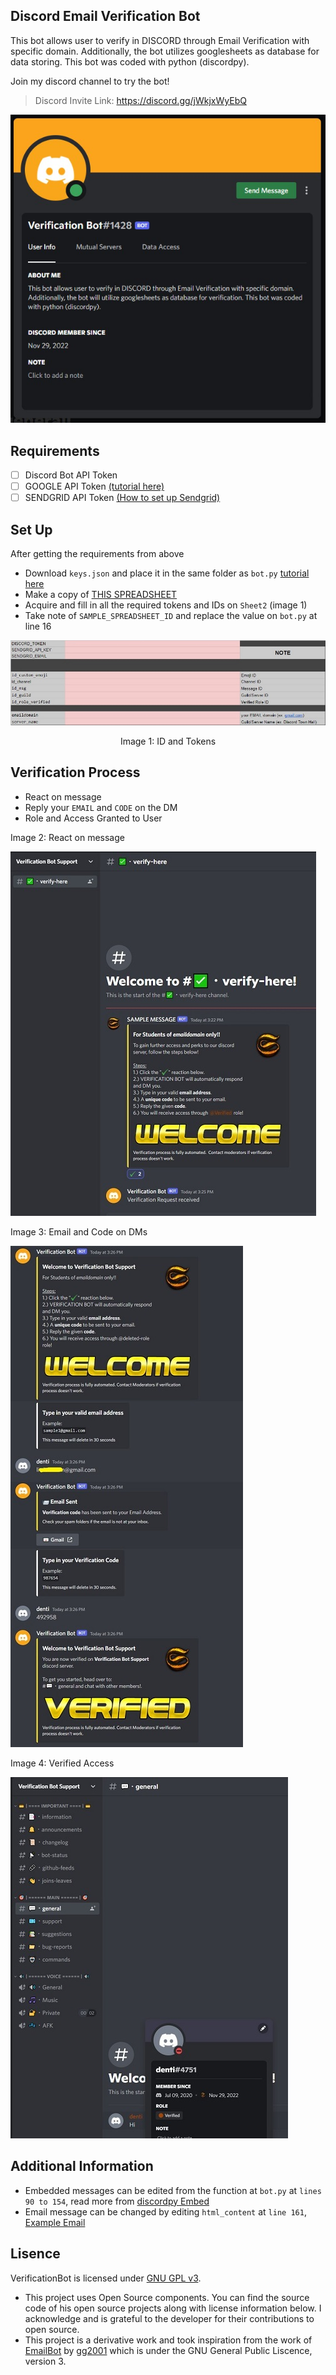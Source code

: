 ## Discord Email Verification Bot
This bot allows user to verify in DISCORD through Email Verification with specific domain. Additionally, the bot utilizes googlesheets as database for data storing. This bot was coded with python (discordpy).

Join my discord channel to try the bot!
> Discord Invite Link: https://discord.gg/jWkjxWyEbQ

<p align="center">
  <img src="docs/verification bot.jpg" />
</p>


## Requirements
- [ ] Discord Bot API Token
- [ ] GOOGLE API Token [(tutorial here)](https://youtu.be/4ssigWmExak?t=226)
- [ ] SENDGRID API Token [(How to set up Sendgrid)](https://youtu.be/Xqb8W17i1PI)

## Set Up
After getting the requirements from above
- Download `keys.json` and place it in the same folder as `bot.py` [tutorial here](https://youtu.be/4ssigWmExak?t=439)
- Make a copy of [THIS SPREADSHEET](https://docs.google.com/spreadsheets/d/1K7L-1lI9d1L4FMcvW3Kr4H_nt0dJCTrLWM0C2tusYDk/edit#gid=240624144)
- Acquire and fill in all the required tokens and IDs on `Sheet2` (image 1)
- Take note of `SAMPLE_SPREADSHEET_ID` and replace the value on `bot.py` at line 16
<p align="center">
  <img src="docs/id and tokens.jpg" />
</p>
<p align="center">
  Image 1: ID and Tokens
</p>

## Verification Process
- React on message
- Reply your `EMAIL` and `CODE` on the DM
- Role and Access Granted to User


<p>Image 2: React on message</p>
<p><img src="docs/1 - react here.jpg" /></p>
<p>Image 3: Email and Code on DMs</p>
<p><img src="docs/2 - email.jpg" /></p>
<p>Image 4: Verified Access</p>
<p><img src="docs/3 - verified access.jpg" /></p>

## Additional Information
- Embedded messages can be edited from the function at `bot.py` at `lines 90 to 154`, read more from [discordpy Embed](https://discordpy.readthedocs.io/en/stable/api.html?highlight=embed#discord.Embed)
- Email message can be changed by editing `html_content` at `line 161`, [Example Email](https://media.discordapp.net/attachments/1032348940592496645/1047096620459773992/image.png)

## Lisence
VerificationBot is licensed under [GNU GPL v3](LICENSE).

- This project uses Open Source components. You can find the source code of his open source projects along with license information below. I acknowledge and is grateful to the developer for their contributions to open source.
- This project is a derivative work and took inspiration from the work of [EmailBot](https://github.com/gg2001/EmailBot) by [gg2001](https://github.com/gg2001) which is under the GNU General Public Liscence, version 3.
